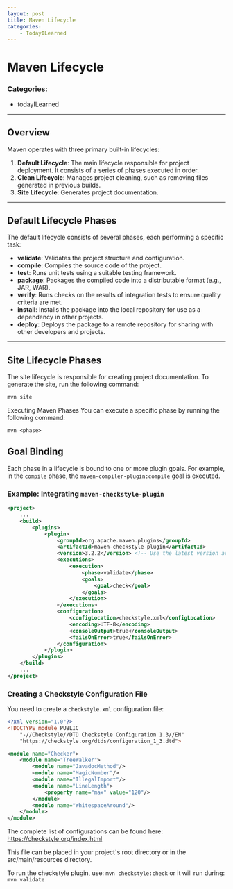 ```yaml
---
layout: post
title: Maven Lifecycle
categories: 
    - TodayILearned
---
```


# Maven Lifecycle

### Categories:
- todayILearned

---

## Overview

Maven operates with three primary built-in lifecycles:

1. **Default Lifecycle**: The main lifecycle responsible for project deployment. It consists of a series of phases executed in order.
2. **Clean Lifecycle**: Manages project cleaning, such as removing files generated in previous builds.
3. **Site Lifecycle**: Generates project documentation.

---

## Default Lifecycle Phases

The default lifecycle consists of several phases, each performing a specific task:

- **validate**: Validates the project structure and configuration.
- **compile**: Compiles the source code of the project.
- **test**: Runs unit tests using a suitable testing framework.
- **package**: Packages the compiled code into a distributable format (e.g., JAR, WAR).
- **verify**: Runs checks on the results of integration tests to ensure quality criteria are met.
- **install**: Installs the package into the local repository for use as a dependency in other projects.
- **deploy**: Deploys the package to a remote repository for sharing with other developers and projects.

---

## Site Lifecycle Phases

The site lifecycle is responsible for creating project documentation. To generate the site, run the following command:

```bash
mvn site
```

Executing Maven Phases
You can execute a specific phase by running the following command:
```
mvn <phase>
```
## Goal Binding

Each phase in a lifecycle is bound to one or more plugin goals. For example, in the `compile` phase, the `maven-compiler-plugin:compile` goal is executed.

### Example: Integrating `maven-checkstyle-plugin`

```xml
<project>
    ...
    <build>
        <plugins>
            <plugin>
                <groupId>org.apache.maven.plugins</groupId>
                <artifactId>maven-checkstyle-plugin</artifactId>
                <version>3.2.2</version> <!-- Use the latest version available -->
                <executions>
                    <execution>
                        <phase>validate</phase>
                        <goals>
                            <goal>check</goal>
                        </goals>
                    </execution>
                </executions>
                <configuration>
                    <configLocation>checkstyle.xml</configLocation>
                    <encoding>UTF-8</encoding>
                    <consoleOutput>true</consoleOutput>
                    <failsOnError>true</failsOnError>
                </configuration>
            </plugin>
        </plugins>
    </build>
    ...
</project>
```

### Creating a Checkstyle Configuration File

You need to create a `checkstyle.xml` configuration file:

```xml
<?xml version="1.0"?>
<!DOCTYPE module PUBLIC
    "-//Checkstyle//DTD Checkstyle Configuration 1.3//EN"
    "https://checkstyle.org/dtds/configuration_1_3.dtd">

<module name="Checker">
    <module name="TreeWalker">
        <module name="JavadocMethod"/>
        <module name="MagicNumber"/>
        <module name="IllegalImport"/>
        <module name="LineLength">
            <property name="max" value="120"/>
        </module>
        <module name="WhitespaceAround"/>
    </module>
</module>
```

The complete list of configurations can be found here: https://checkstyle.org/index.html

This file can be placed in your project's root directory or in the src/main/resources directory.

To run the checkstyle plugin, use:
```mvn checkstyle:check```
or it will run during:
```mvn validate```
